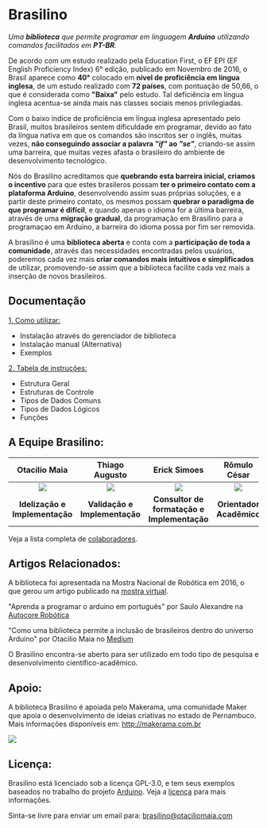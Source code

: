 # Brasilino

_Uma **biblioteca** que permite programar em linguagem **Arduino** utilizando comandos facilitados em **PT-BR**._

De acordo com um estudo realizado pela Education First, o EF EPI (EF English Proficiency Index) 6° edição, publicado em Novembro de 2016, o Brasil aparece como **40°** colocado em **nível de proficiência em língua inglesa**, de um estudo realizado com **72 países**, com pontuação de 50,66, o que é considerada como **"Baixa"** pelo estudo. Tal deficiência em língua inglesa acentua-se ainda mais nas classes sociais menos privilegiadas.

Com o baixo índice de proficiência em língua inglesa apresentado pelo Brasil, muitos brasileiros sentem dificuldade em programar, devido ao fato da língua nativa em que os comandos são inscritos ser o inglês, muitas vezes, **não conseguindo associar a palavra _"if"_ ao _"se"_**, criando-se assim uma barreira, que muitas vezes afasta o brasileiro do ambiente de desenvolvimento tecnológico.

Nós do Brasilino acreditamos que **quebrando esta barreira inicial, criamos o incentivo** para que estes brasileros possam **ter o primeiro contato com a plataforma Arduino**, desenvolvendo assim suas próprias soluções, e a partir deste primeiro contato, os mesmos possam **quebrar o paradigma de que programar é difícil**, e quando apenas o idioma for a última barreira, através de uma **migração gradual**, da programação em Brasilino para a programaçao em Arduino, a barreira do idioma possa por fim ser removida.

A brasilino é uma **biblioteca aberta** e conta com a **participação de toda a comunidade**, através das necessidades encontradas pelos usuários, poderemos cada vez mais **criar comandos mais intuitivos e simplificados** de utilizar, promovendo-se assim que a biblioteca facilite cada vez mais a inserção de novos brasileiros.

## Documentação

[1. Como utilizar:](/INSTALACAO.md)

- Instalação através do gerenciador de biblioteca
- Instalação manual (Alternativa)
- Exemplos

[2. Tabela de instruções:](/TABELA_DE_INSTRUCOES.md) <br>

- Estrutura Geral
- Estruturas de Controle
- Tipos de Dados Comuns
- Tipos de Dados Lógicos
- Funções

## A Equipe Brasilino:

|                 **Otacilio Maia**                  |                    **Thiago Augusto**                    |                   **Erick Simoes**                   |             **Rômulo César**              |
| :------------------------------------------------: | :------------------------------------------------------: | :--------------------------------------------------: | :---------------------------------------: |
| ![](https://github.com/OtacilioN.png?size=140)<br> | ![](https://github.com/ThiagoAugustoSM.png?size=140)<br> | ![](https://github.com/ErickSimoes.png?size=140)<br> | ![](/docs/images/romulo.png?size=100)<br> |
|           **Idelização e Implementação**           |              **Validação e Implementação**               |     **Consultor de formatação e Implementação**      |         **Orientador Acadêmico**          |

Veja a lista completa de [colaboradores](https://github.com/OtacilioN/Brasilino/graphs/contributors).

## Artigos Relacionados:

A biblioteca foi apresentada na Mostra Nacional de Robótica em 2016, o que gerou um artigo publicado na [mostra virtual](http://www.mnr.org.br/mostravirtual/interna.php?id=15321).

"Aprenda a programar o arduino em português" por Saulo Alexandre na [Autocore Robótica](http://autocorerobotica.blog.br/aprenda-programar-o-arduino-em-portugues/amp/)

"Como uma biblioteca permite a inclusão de brasileiros dentro do universo Arduino" por Otacilio Maia no [Medium](https://medium.com/banana-digital/brasilino-a3957af2041d)

O Brasilino encontra-se aberto para ser utilizado em todo tipo de pesquisa e desenvolvimento científico-acadêmico.

## Apoio:

A biblioteca Brasilino é apoiada pelo Makerama, uma comunidade Maker que apoia o desenvolvimento de ideias criativas no estado de Pernambuco. Mais informações disponíveis em: http://makerama.com.br

![](http://makerama.com.br/wp-content/uploads/2016/03/makerama_100.png)<br>

## Licença:

Brasilino está licenciado sob a licença GPL-3.0, e tem seus exemplos baseados no trabalho do projeto [Arduino](https://github.com/arduino/Arduino).
Veja a [licença](https://github.com/OtacilioN/Brasilino/blob/master/LICENSE) para mais informações.

Sinta-se livre para enviar um email para: brasilino@otaciliomaia.com

